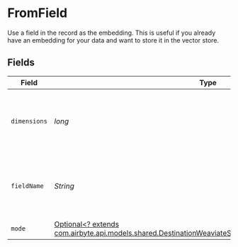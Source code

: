 # FromField

Use a field in the record as the embedding. This is useful if you already have an embedding for your data and want to store it in the vector store.


## Fields

| Field                                                                                                                                                                           | Type                                                                                                                                                                            | Required                                                                                                                                                                        | Description                                                                                                                                                                     | Example                                                                                                                                                                         |
| ------------------------------------------------------------------------------------------------------------------------------------------------------------------------------- | ------------------------------------------------------------------------------------------------------------------------------------------------------------------------------- | ------------------------------------------------------------------------------------------------------------------------------------------------------------------------------- | ------------------------------------------------------------------------------------------------------------------------------------------------------------------------------- | ------------------------------------------------------------------------------------------------------------------------------------------------------------------------------- |
| `dimensions`                                                                                                                                                                    | *long*                                                                                                                                                                          | :heavy_check_mark:                                                                                                                                                              | The number of dimensions the embedding model is generating                                                                                                                      | 1536                                                                                                                                                                            |
| `fieldName`                                                                                                                                                                     | *String*                                                                                                                                                                        | :heavy_check_mark:                                                                                                                                                              | Name of the field in the record that contains the embedding                                                                                                                     | embedding                                                                                                                                                                       |
| `mode`                                                                                                                                                                          | [Optional<? extends com.airbyte.api.models.shared.DestinationWeaviateSchemasEmbeddingEmbedding5Mode>](../../models/shared/DestinationWeaviateSchemasEmbeddingEmbedding5Mode.md) | :heavy_minus_sign:                                                                                                                                                              | N/A                                                                                                                                                                             |                                                                                                                                                                                 |